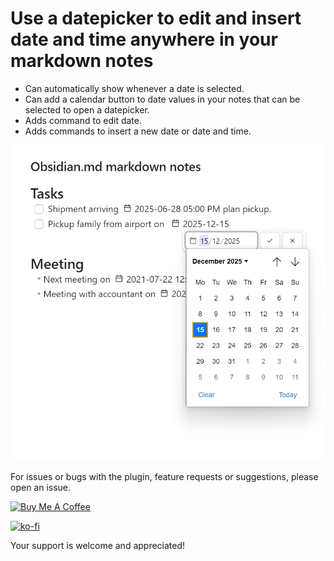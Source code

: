 # Use a datepicker to edit and insert date and time anywhere in your markdown notes

- Can automatically show whenever a date is selected.
- Can add a calendar button to date values in your notes that can be selected to open a datepicker.
- Adds command to edit date.
- Adds commands to insert a new date or date and time.

![datepicker-screenshot](./obsidian_datepicker_screenshot.png)

For issues or bugs with the plugin, feature requests or suggestions, please open an issue.

<a href="https://www.buymeacoffee.com/joycode" target="_blank"><img src="https://cdn.buymeacoffee.com/buttons/v2/default-yellow.png" alt="Buy Me A Coffee" style="height: 60px !important;width: 217px !important;" ></a>

 [![ko-fi](https://ko-fi.com/img/githubbutton_sm.svg)](https://ko-fi.com/V7V410Q9KD)

Your support is welcome and appreciated!
